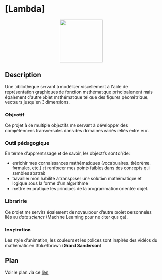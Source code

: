 # [Lambda]

<p align="center">
	<img src="res/transparent.png width="140" height="140"/>
</p>


## Description
Une bibliothèque servant à modéliser visuellement à l'aide de représentation graphiques de fonction mathématique principalement mais également d'autre objet mathématique tel que des figures géométrique, vecteurs jusqu'en 3 dimensions.

### Objectif
Ce projet à de multiple objectifs me servant à développer des compétencens transversales dans des domaines variés reliés entre eux.

### Outil pédagogique
En terme d'apprentissage et de savoir, les objectifs sont d'/de: 
- enrichir mes connaissances mathématiques (vocabulaires, théorème, formules, etc.) et renforcer mes points faibles dans des concepts qui sembles abstrait
- travailler mon habilité à transposer une solution mathématique et logique sous la forme d'un algorithme
- mettre en pratique les principes de la programmation orientée objet.

### Libraririe
Ce projet me servira également de noyau pour d'autre projet personneles liés au _data science_ (Machine Learning pour ne citer que ça).


### Inspiration
Les style d'animation, les couleurs et les polices sont inspirés des vidéos du mathématicien 3blue1brown (__Grand Sanderson__)

## Plan

Voir le plan via ce [lien](https://github.com/lemarcque/lambda/blob/master/todolist.md)
